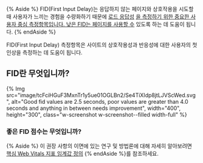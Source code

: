 {% Aside %} FID(First Input Delay)는 응답하지 않는 페이지와 상호작용을 시도할 때 사용자가 느끼는 경험을 수량화하기 때문에 [로드 응답성](/user-centric-performance-metrics/#types-of-metrics) [을 측정하기 위한 중요한 사용자 중심 측정항목입니다. 낮은 FID는 페이지를 사용할 수](/user-centric-performance-metrics/#questions) 있도록 하는 데 도움이 됩니다. {% endAside %}

FID(First Input Delay) 측정항목은 사이트의 상호작용성과 반응성에 대한 사용자의 첫인상을 측정하는 데 도움이 됩니다.

## FID란 무엇입니까?

<picture>   <source srcset="{{ " image="" imgix="" media="(min-width: 640px)" width="400" height="100">   {% Img src="image/tcFciHGuF3MxnTr1y5ue01OGLBn2/Se4TiXIdp8jtLJVScWed.svg", alt="Good fid values are 2.5 seconds, poor values are greater than 4.0 seconds and anything in between needs improvement", width="400", height="300", class="w-screenshot w-screenshot--filled width-full" %} </source></picture>

### 좋은 FID 점수는 무엇입니까?

{% Aside %} 이 권장 사항의 이면에 있는 연구 및 방법론에 대해 자세히 알아보려면 [핵심 Web Vitals 지표 임계값 정의](/defining-core-web-vitals-thresholds/) {% endAside %}를 참조하세요.

